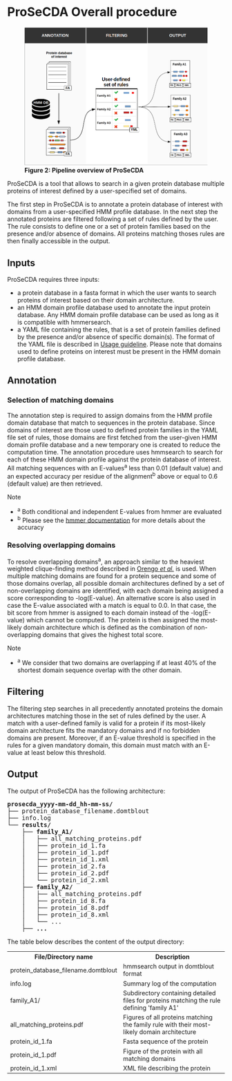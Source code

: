 # ProSeCDA Overall procedure
<figure class="fig-prosecda">
    <img src="./img/prosecda_pipeline.png"
      alt="ProSeCDA pipeline overview.">
    <figcaption>
<b>Figure 2: Pipeline overview of ProSeCDA</b> 
    </figcaption>
</figure>

ProSeCDA is a tool that allows to search in a given protein database multiple proteins of interest defined by a user-specified set of domains.

The first step in ProSeCDA is to annotate a protein database of interest with domains from a user-specified HMM profile database. In the next step the annotated proteins are filtered following a set of rules defined by the user. The rule consists to define one or a set of protein families based on the presence and/or absence of domains. All proteins matching thoses rules are then finally accessible in the output. 

## Inputs
ProSeCDA requires three inputs:

* a protein database in a fasta format in which the user wants to search proteins of interest based on their domain architecture.
* an HMM domain profile database used to annotate the input protein database. Any HMM domain profile database can be used as long as it is compatible with hmmersearch. 
* a YAML file containing the rules, that is a set of protein families defined by the presence and/or absence of specific domain(s). The format of the YAML file is described in <a href="./psd_usage.html">Usage guideline</a>. Please note that domains used to define proteins on interest must be present in the HMM domain profile database.

## Annotation
### Selection of matching domains
The annotation step is required to assign domains from the HMM profile domain database that match to sequences in the protein database. Since domains of interest are those used to defined protein families in the YAML file set of rules, those domains are first fetched from the user-given HMM domain profile database and a new temporary one is created to reduce the computation time. The annotation procedure uses hmmsearch to search for each of these HMM domain profile against the protein database of interest. All matching sequences with an E-values<sup>a</sup> less than 0.01 (default value) and an expected accuracy per residue of the alignment<sup>b</sup> above or equal to 0.6 (default value) are then retrieved.

<div class="admonition note">
    <p class="first admonition-title">
        Note
    </p>
    <ul class="last">
        <li class="note-ref"><sup>a</sup> Both conditional and independent E-values from hmmer are evaluated</li>
        <li class="note-ref"><sup>b</sup> Please see the <a href="http://eddylab.org/software/hmmer3/3.1b2/Userguide.pdf">hmmer documentation</a> for more details about the accuracy</li>
    </ul>
</div>


### Resolving overlapping domains
To resolve overlapping domains<sup>a</sup>, an approach similar to the heaviest weighted clique-finding method described in <a href="https://academic.oup.com/bioinformatics/article/26/6/745/244708">Orengo <i>et al.</i></a> is used. When multiple matching domains are found for a protein sequence and some of those domains overlap, all possible domain architectures defined by a set of non-overlapping domains are identified, with each domain being assigned a score corresponding to -log(E-value). An alternative score is also used in case the E-value associated with a match is equal to 0.0. In that case, the bit score from hmmer is assigned to each domain instead of the -log(E-value) which cannot be computed.
The protein is then assigned the most-likely domain architecture which is defined as the combination of non-overlapping domains that gives the highest total score.

<div class="admonition note">
    <p class="first admonition-title">
        Note
    </p>
    <ul class="last">
        <li class="note-ref"><sup>a</sup> We consider that two domains are overlapping if at least 40% of the shortest domain sequence overlap with the other domain.</li>
    </ul>
</div>

## Filtering
The filtering step searches in all precedently annotated proteins the domain architectures matching those in the set of rules defined by the user. A match with a user-defined family is valid for a protein if its most-likely domain architecture fits the mandatory domains and if no forbidden domains are present. Moreover, if an E-value threshold is specified in the rules for a given mandatory domain, this domain must match with an E-value at least below this threshold.

## Output
The output of ProSeCDA has the following architecture:

<pre><b>prosecda_yyyy-mm-dd_hh-mm-ss/</b>
├── protein_database_filename.domtblout
├── info.log
└── <b>results/</b>
    ├── <b>family_A1/</b>
    │   ├── all_matching_proteins.pdf
    │   ├── protein_id_1.fa
    │   ├── protein_id_1.pdf
    │   ├── protein_id_1.xml
    │   ├── protein_id_2.fa
    │   ├── protein_id_2.pdf
    │   └── protein_id_2.xml
    ├── <b>family_A2/</b>
    │   ├── all_matching_proteins.pdf
    │   ├── protein_id_8.fa
    │   ├── protein_id_8.pdf
    │   ├── protein_id_8.xml
    │   └── ...
    ├── <b>...</b>
</pre>

The table below describes the content of the output directory:

<table class="mytable">
    <tr>
        <th class="t-header">File/Directory name</th>
        <th class="t-header">Description</th>
    </tr>
    <tr>
        <td class="t-data">protein_database_filename.domtblout</td> 
        <td class="t-data">hmmsearch output in domtblout format</td> 
    </tr>
    <tr>
        <td class="t-data">info.log</td> 
        <td class="t-data">Summary log of the computation</td> 
    </tr>
    <tr>
        <td class="t-data">family_A1/</td> 
        <td class="t-data">Subdirectory containing detailed files for proteins matching the rule defining 'family A1'</td> 
    </tr>
    <tr>
        <td class="t-data">all_matching_proteins.pdf</td> 
        <td class="t-data">Figures of all proteins matching the family rule with their most-likely domain architecture</td> 
    </tr>
    <tr>
        <td class="t-data">protein_id_1.fa</td> 
        <td class="t-data">Fasta sequence of the protein</td> 
    </tr>
    <tr>
        <td class="t-data">protein_id_1.pdf</td> 
        <td class="t-data">Figure of the protein with all matching domains 
        </td>
    </tr>
    <tr>
        <td class="t-data">protein_id_1.xml</td> 
        <td class="t-data">XML file describing the protein
        </td>
    </tr>
</table>
